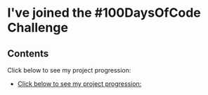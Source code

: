 # I've joined the #100DaysOfCode Challenge

## Contents

Click below to see my project progression:

* [Click below to see my project progression:](https://github.com/aidansoffe/harrypotter)


